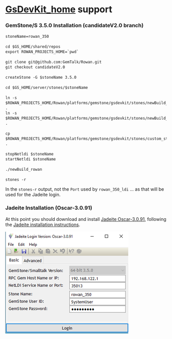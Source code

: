 # [GsDevKit_home](https://github.com/GsDevKit/GsDevKit_home#open-source-development-kit-for-gemstones-64-bit-) support 

### GemStone/S 3.5.0 Installation (candidateV2.0 branch)
```
stoneName=rowan_350

cd $GS_HOME/shared/repos
export ROWAN_PROJECTS_HOME=`pwd`

git clone git@github.com:GemTalk/Rowan.git
git checkout candidateV2.0

createStone -G $stoneName 3.5.0

cd $GS_HOME/server/stones/$stoneName

ln -s $ROWAN_PROJECTS_HOME/Rowan/platforms/gemstone/gsdevkit/stones/newBuild_rowan .
ln -s $ROWAN_PROJECTS_HOME/Rowan/platforms/gemstone/gsdevkit/stones/newBuild_test_rowan .

cp $ROWAN_PROJECTS_HOME/Rowan/platforms/gemstone/gsdevkit/stones/custom_stone.env .

stopNetldi $stoneName
startNetldi $stoneName

./newBuild_rowan

stones -r
```
In the `stones-r` output, not the `Port` used by `rowan_350_ldi` ... as that will be used for the Jadeite login.

### Jadeite Installation (Oscar-3.0.91)
At this point you should download and install [Jadeite Oscar-3.0.91](https://github.com/GemTalk/Jadeite/releases/tag/Oscar-3.0.91), following the [Jadeite installation instructions](https://github.com/GemTalk/Jadeite#runtime-installation).

![Jadeite login dialog](https://raw.githubusercontent.com/GemTalk/Rowan/issue_308/docs/Jadeite_login_screen.png)

